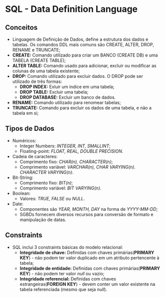 
# SQL - Data Definition Language

## Conceitos

- Linguagem de Definição de Dados, define a estrutura dos dados e tabelas. Os comandos DDL mais comuns são CREATE, ALTER, DROP, RENAME e TRUNCATE;
- **CREATE:** Comando utilizado para criar um BANCO (CREATE DB) e uma TABELA (CREATE TABLE);
- **ALTER TABLE:** Comando usado para adicionar, excluir ou modificar as colunas de uma tabela existente;
- **DROP:** Comando utilizado para excluir dados. O DROP pode ser utilizado de três formas:
  * **DROP INDEX:** Exluir um indice em uma tabela;
  * **DROP TABLE:** Excluir uma tabela;
  * **DROP DATABASE:** Excluir um banco de dados.
- **RENAME:** Comando utilizado para renomear tabelas;
- **TRUNCATE:** Comando para excluir os dados de uma tabela, e não a tabela em si;


## Tipos de Dados
- Numéricos:
  * Integer Numbers: *INTEGER, INT, SMALLINT*;
  * Floating-point: *FLOAT, REAL, DOUBLE PRECISION*.
- Cadeia de caracteres:
  * Comprimento fixo: *CHAR(n), CHARACTER(n)*;
  * Comprimento variável: *VARCHAR(n), CHAR VARYING(n). CHARACTER VARYING(n)*.
- Bit-String:
  * Comprimento fixo: *BIT(n)*;
  * Comprimento variável: *BIT VARYING(n)*.
- Boolean:
  * Valores: *TRUE, FALSE ou NULL*.
- Date:
  * Componentes são *YEAR, MONTH, DAY* na forma de *YYYY-MM-DD*;
  * SGBDs fornecem diversos recursos para conversão de formato e manipulação de datas.

## Constraints
- SQL inclui 3 constraints básicas do modelo relacional:
  * **Integridade de chave:** Definidas com chaves primárias(**PRIMARY KEY**) - não podem ter valor duplicado em um atributo pertencente à tabela;
  * **Integridade de entidade:** Definidas com chaves primárias(**PRIMARY KEY**) - não podem ter valor *null* ou vazio;
  * **Integridade referencial:** Definidas com chaves estrangeiras(**FOREIGN KEY**) - devem conter um valor existente na tabela referenciada (mesmo que seja *null*).
